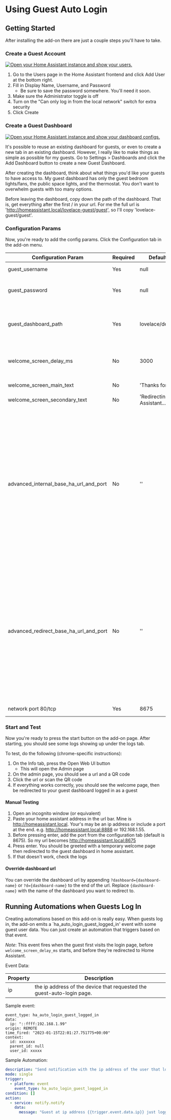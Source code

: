 # Using Guest Auto Login

## Getting Started

After installing the add-on there are just a couple steps you'll have to take.

### Create a Guest Account

[![Open your Home Assistant instance and show your users.](https://my.home-assistant.io/badges/users.svg)](https://my.home-assistant.io/redirect/users/)

1. Go to the Users page in the Home Assistant frontend and click Add User at the bottom right.
2. Fill in Display Name, Username, and Password
    - Be sure to save the password somewhere. You'll need it soon.
3. Make sure the Administrator toggle is off
4. Turn on the "Can only log in from the local network" switch for extra security
5. Click Create

### Create a Guest Dashboard

[![Open your Home Assistant instance and show your dashboard configs.](https://my.home-assistant.io/badges/lovelace_dashboards.svg)](https://my.home-assistant.io/redirect/lovelace_dashboards/)

It's possible to reuse an existing dashboard for guests, or even to create a new tab in an existing dashboard. However, I really like to make things as simple as possible for my guests.
Go to Settings > Dashboards and click the Add Dashboard button to create a new Guest Dashboard.

After creating the dashboard, think about what things you'd like your guests to have access to. My guest dashboard has only the guest bedroom lights/fans, the public space lights, and the thermostat. You don't want to overwhelm guests with too many options.

Before leaving the dashboard, copy down the path of the dashboard. That is, get everything after the first / in your url. For me the full url is 'http://homeassistant.local/lovelace-guest/guest', so I'll copy 'lovelace-guest/guest'.

### Configuration Params

Now, you're ready to add the config params. Click the Configuration tab in the add-on menu.

| Configuration Param | Required | Default Value | Description |
| ------------------- | -------- | ------------- | ----------- |
| guest_username      | Yes      | null          | the username of the guest user you created earlier |
| guest_password      | Yes      | null          | the password of the guest account. (Don't worry, this information doesn't leave your local network. You can verify in the source code.).
| guest_dashboard_path | Yes     | lovelace/default_view | the path of your guest dashboard (don't include the leading slash; for example, my full url is 'http://homeassistant.local/lovelace-guest/guest', so I'll copy 'lovelace-guest/guest').
| welcome_screen_delay_ms | No   | 3000          | amount of time in milliseconds to delay on the welcome screen before redirecting to Home Assistant. This gives guests time to read the welcome screen.
| welcome_screen_main_text | No  | 'Thanks for Visiting' | the large text that appears on the welcome screen
| welcome_screen_secondary_text  | No | 'Redirecting to Home Assistant...' | the text that appears below the main text on the welcome screen
| advanced_internal_base_ha_url_and_port  | No | '' | Advanced option. Don't use unless you know what you're doing. For complex setups where guests may be using a url that is not the same as your internal HA url. This is the url that the service will use to make auth requests for the guest user. This should be a HA url/ip that can be accessed by the machine running this service. By default, this url is built automatically using 1. the url your guest hits, and 2. the port homeassistant is running on. For example, if your guest hits the url `http://homeassistant.local:8675` and your home assistant instance is on port 8123, then this will default to `http://homeassistant.local:8123`. If specified, this should be a full url including protocol and port (unless it's 80 or 443). e.g. `http://192.168.1.99:8123`, or `https://homeassistant.local`, or `http://homeassistant.local:42`.
| advanced_redirect_base_ha_url_and_port  | No | '' | Advanced option. Don't use unless you know what you're doing. For complex setups where guests may be using a url that is not the same as your internal HA url. This is the base url that your users should be redirected to. This will also function as the clientId when making auth requests. Use this if you need to redirect your users to a url that is not the same as the one they are hitting for this service. By default, this url is built automatically using 1. the url your guest hits, and 2. the port homeassistant is running on. For example, if your guest hits the url `http://homeassistant.local:8675` and your home assistant instance is on port 8123, then this will default to `http://homeassistant.local:8123`. This should be a full url and port as described above.
| network port 80/tcp | Yes       | 8675          | the port at which your web server is available

### Start and Test

Now you're ready to press the start button on the add-on page. After starting, you should see some logs showing up under the logs tab.

To test, do the following (chrome-specific instructions):

1. On the Info tab, press the Open Web UI button
    - This will open the Admin page
2. On the admin page, you should see a url and a QR code
3. Click the url or scan the QR code
4. If everything works correctly, you should see the welcome page, then be redirected to your guest dashboard logged in as a guest

#### Manual Testing

1. Open an incognito window (or equivalent)
2. Paste your home assistant address in the url bar. Mine is http://homeassistant.local. Your's may be an ip address or include a port at the end. e.g. http://homeassistant.local:8888 or 192.168.1.55.
3. Before pressing enter, add the port from the configuration tab (default is 8675). So my url becomes http://homeassistant.local:8675
4. Press enter. You should be greeted with a temporary welcome page then redirected to the guest dashboard in home assistant.
5. If that doesn't work, check the logs

#### Override dashboard url

You can override the dashboard url by appending `?dashboard={dashboard-name}` or `?d={dashboard-name}` to the end of the url. Replace `{dashboard-name}` with the name of the dashboard you want to redirect to.

## Running Automations when Guests Log In

Creating automations based on this add-on is really easy. When guests log in, the add-on emits a `ha_auto_login_guest_logged_in' event with some guest user data.
You can just create an automation that triggers based on that event.

*Note*: This event fires when the guest first visits the login page, before `welcome_screen_delay_ms` starts, and before they're redirected to Home Assistant. 

Event Data:

| Property | Description |
| -------- | ----------- |
| ip       | the ip address of the device that requested the guest-auto-login page. |

Sample event:
```
event_type: ha_auto_login_guest_logged_in
data:
  ip: "::ffff:192.168.1.99"
origin: REMOTE
time_fired: "2023-01-15T22:01:27.751775+00:00"
context:
  id: xxxxxxx
  parent_id: null
  user_id: xxxxx
```


Sample Automation:
``` yaml
description: "Send notification with the ip address of the user that logged in"
mode: single
trigger:
  - platform: event
    event_type: ha_auto_login_guest_logged_in
condition: []
action:
  - service: notify.notify
    data:
      message: "Guest at ip address {{trigger.event.data.ip}} just logged in to Home Assistant"
```